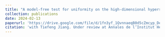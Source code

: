 ```yaml
---
title: "A model-free test for uniformity on the high-dimensional hyperspheres"
collection: publications
date: 2024-02-13
paperurl: 'https://drive.google.com/file/d/1fn3yf_1QvnnaeqB0d5cZmcyp_DeL30sK/view'
citation: 'with Tiefeng Jiang. Under review at Annales de l’Institut Henri Poincare (B) Probabilites et Statistiques.'
---
```

